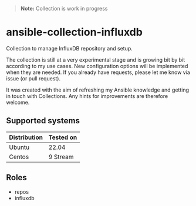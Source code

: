 > **Note:** Collection is work in progress

# ansible-collection-influxdb

Collection to manage InfluxDB repository and setup.

The collection is still at a very experimental stage and is growing bit by bit according to my use cases. New configuration options will be implemented when they are needed. If you already have requests, please let me know via issue (or pull request).

It was created with the aim of refreshing my Ansible knowledge and getting in touch with Collections. Any hints for improvements are therefore welcome.


## Supported systems
| Distribution | Tested on |
|--------------|-----------|
| Ubuntu       | 22.04     |
| Centos       | 9 Stream  |

## Roles

* repos
* influxdb
